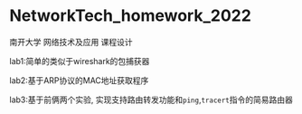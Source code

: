 # NetworkTech_homework_2022
南开大学 网络技术及应用 课程设计

lab1:简单的类似于wireshark的包捕获器

lab2:基于ARP协议的MAC地址获取程序

lab3:基于前俩两个实验, 实现支持路由转发功能和`ping`,`tracert`指令的简易路由器
